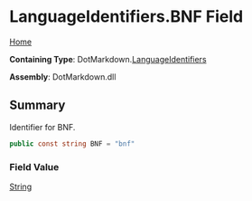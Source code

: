 # LanguageIdentifiers\.BNF Field

[Home](../../../README.md)

**Containing Type**: DotMarkdown\.[LanguageIdentifiers](../README.md)

**Assembly**: DotMarkdown\.dll

## Summary

Identifier for BNF\.

```csharp
public const string BNF = "bnf"
```

### Field Value

[String](https://docs.microsoft.com/en-us/dotnet/api/system.string)

